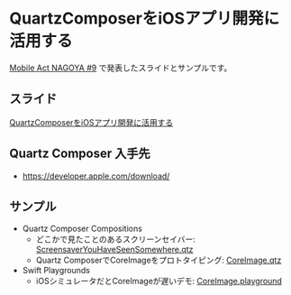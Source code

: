 # QuartzComposerをiOSアプリ開発に活用する

[Mobile Act NAGOYA #9]() で発表したスライドとサンプルです。

## スライド

[QuartzComposerをiOSアプリ開発に活用する](https://github.com/temoki/QC4iOSAppDev/blob/master/Slides.pdf)

## Quartz Composer 入手先

* https://developer.apple.com/download/

## サンプル

* Quartz Composer Compositions
  * どこかで見たことのあるスクリーンセイバー: [ScreensaverYouHaveSeenSomewhere.qtz](https://github.com/temoki/QC4iOSAppDev/blob/master/Samples/ScreensaverYouHaveSeenSomewhere.qtz)
  * Quartz ComposerでCoreImageをプロトタイピング: [CoreImage.qtz](https://github.com/temoki/QC4iOSAppDev/blob/master/Samples/CoreImage.qtz)
* Swift Playgrounds
  * iOSシミュレータだとCoreImageが遅いデモ: [CoreImage.playground](https://github.com/temoki/QC4iOSAppDev/tree/master/Samples/CoreImage.playground)
